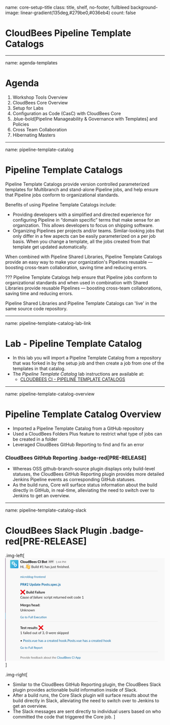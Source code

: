 name: core-setup-title
class: title, shelf, no-footer, fullbleed
background-image: linear-gradient(135deg,#279be0,#036eb4)
count: false

# CloudBees Pipeline Template Catalogs

---
name: agenda-templates
# Agenda

1. Workshop Tools Overview
2. CloudBees Core Overview
3. Setup for Labs
4. Configuration as Code (CasC) with CloudBees Core
5. .blue-bold[Pipeline Manageability & Governance with Templates] and Policies
6. Cross Team Collaboration
7. Hibernating Masters

---
name: pipeline-template-catalog

# Pipeline Template Catalogs

Pipeline Template Catalogs provide version controlled parameterized templates for Multibranch and stand-alone Pipeline jobs, and help ensure that Pipeline jobs conform to organizational standards.

Benefits of using Pipeline Template Catalogs include:

* Providing developers with a simplified and directed experience for configuring Pipeline in “domain specific” terms that make sense for an organization. This allows developers to focus on shipping software.
* Organizing Pipelines per projects and/or teams. Similar-looking jobs that only differ in a few aspects can be easily parameterized on a per job basis. When you change a template, all the jobs created from that template get updated automatically.

When combined with Pipeline Shared Libraries, Pipeline Template Catalogs provide an easy way to make your organization's Pipelines reusable — boosting cross-team collaboration, saving time and reducing errors.

???
Pipeline Template Catalogs help ensure that Pipeline jobs conform to organizational standards and when used in combination with Shared Libraries provide reusable Pipelines — boosting cross-team collaborations, saving time and reducing errors.

Pipeline Shared Libraries and Pipeline Template Catalogs can 'live' in the same source code repository.

---
name: pipeline-template-catalog-lab-link

# Lab - Pipeline Template Catalog

* In this lab you will import a Pipeline Template Catalog from a repository that was forked in by the setup job and then create a job from one of the templates in that catalog.
* The *Pipeline Template Catalog* lab instructions are available at: 
  * [CLOUDBEES CI - PIPELINE TEMPLATE CATALOGS](https://cloudbees.awsworkshop.io/01_labs/3_pipeline_template_catalog.html)

---
name: pipeline-template-catalog-overview

# Pipeline Template Catalog Overview

* Imported a Pipeline Template Catalog from a GitHub repository
* Used a CloudBees Folders Plus feature to restrict what type of jobs can be created in a folder
* Leveraged CloudBees GitHub Reporting to find and fix an error

### CloudBees GitHub Reporting .badge-red[PRE-RELEASE]

* Whereas OSS github-branch-source plugin displays only build-level statuses, the CloudBees GitHub Reporting plugin provides more detailed Jenkins Pipeline events as corresponding GitHub statuses.
* As the build runs, Core will surface status information about the build directly in GitHub, in real-time, alleviating the need to switch over to Jenkins to get an overview.

---
name: pipeline-template-catalog-slack

# CloudBees Slack Plugin .badge-red[PRE-RELEASE]

.img-left[
![CloudBees Slack Message](img/cloudbees-slack-post.png)
]

.img-right[
* Similar to the CloudBees GitHub Reporting plugin, the CloudBees Slack plugin provides actionable build information inside of Slack.
* After a build runs, the Core Slack plugin will surface results about the build directly in Slack, alleviating the need to switch over to Jenkins to get an overview.
* The Slack messages are sent directly to individual users based on who committed the code that triggered the Core job.
]

